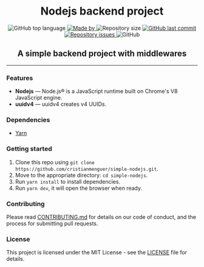 <h1 align="center">Nodejs backend project</h1>
<p align="center">
  <img alt="GitHub top language" src="https://img.shields.io/github/languages/top/cristianmenguer/simple-nodejs?color=%FF9000">

  <a href="https://www.linkedin.com/in/cristianmenguer/">
    <img alt="Made by" src="https://img.shields.io/badge/made%20by-Cristian%20Menguer-orange">
  </a>

  <img alt="Repository size" src="https://img.shields.io/github/repo-size/cristianmenguer/simple-nodejs?color=%235636D3">

  <a href="https://github.com/cristianmenguer/simple-nodejs/commits/master">
    <img alt="GitHub last commit" src="https://img.shields.io/github/last-commit/cristianmenguer/simple-nodejs?color=%235636D3">
  </a>

  <a href="https://github.com/cristianmenguer/simple-nodejs/issues">
    <img alt="Repository issues" src="https://img.shields.io/github/issues/cristianmenguer/simple-nodejs?color=%235636D3">
  </a>

  <img alt="GitHub" src="https://img.shields.io/github/license/cristianmenguer/simple-nodejs?color=%235636D3">
</p>

<h2 align="center">A simple backend project with middlewares</h2>

<hr />

### Features

- **Nodejs** — Node.js® is a JavaScript runtime built on Chrome's V8 JavaScript engine.
- **uuidv4** — uuidv4 creates v4 UUIDs.


### Dependencies

- [Yarn](https://yarnpkg.com/pt-BR/docs/install)

### Getting started

1. Clone this repo using `git clone https://github.com/cristianmenguer/simple-nodejs.git`.
2. Move to the appropriate directory: `cd simple-nodejs`.<br />
3. Run `yarn install` to install dependencies.<br />
4. Run `yarn dev`, it will open the browser when ready.

### Contributing

Please read [CONTRIBUTING.md](CONTRIBUTING.md) for details on our code of conduct, and the process for submitting pull requests.

### License

This project is licensed under the MIT License - see the [LICENSE](LICENSE) file for details.